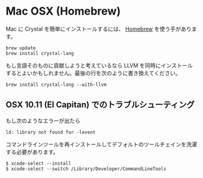 # Mac OSX (Homebrew)

Mac に Crystal を簡単にインストールするには、 [Homebrew](http://brew.sh/) を使う手があります。

```
brew update
brew install crystal-lang
```

もし言語そのものに貢献しようと考えているなら LLVM を同時にインストールするとよいかもしれません。最後の行を次のように書き換えてください。

```
brew install crystal-lang --with-llvm
```

## OSX 10.11 (El Capitan) でのトラブルシューティング

もし次のようなエラーが出たら

```
ld: library not found for -levent
```

コマンドラインツールを再インストールしてデフォルトのツールチェインを洗濯する必要があります。

```
$ xcode-select --install
$ xcode-select --switch /Library/Developer/CommandLineTools
```
